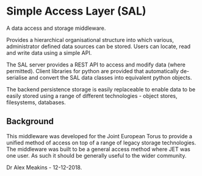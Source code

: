Simple Access Layer (SAL)
=========================

A data access and storage middleware.

Provides a hierarchical organisational structure into which various, administrator defined data sources can be stored. Users can locate, read and write data using a simple API.

The SAL server provides a REST API to access and modify data (where permitted). Client libraries for python are provided that automatically de-serialise and convert the SAL data classes into equivalent python objects.

The backend persistence storage is easily replaceable to enable data to be easily stored using a range of different technologies - object stores, filesystems, databases.

Background
----------

This middleware was developed for the Joint European Torus to provide a unified method of access on top of a range of legacy storage technologies. The middleware was built to be a general access method where JET was one user. As such it should be generally useful to the wider community.

Dr Alex Meakins - 12-12-2018.
